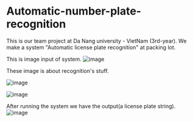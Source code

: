 # Automatic-number-plate-recognition

This is our team project at Da Nang university - VietNam (3rd-year). We make a system "Automatic license plate recognition" at packing lot.

This is image input of system.
![image](https://user-images.githubusercontent.com/65481625/114058965-1ba5f000-98be-11eb-874d-c6c64e21313b.png)

These image is about recognition's stuff.

![image](https://user-images.githubusercontent.com/65481625/114059131-42fcbd00-98be-11eb-8c4f-cfdc3be25ee0.png)

![image](https://user-images.githubusercontent.com/65481625/114059166-4b54f800-98be-11eb-96ec-d6c8108d4487.png)


After running the system we have the output(a license plate string).
![image](https://user-images.githubusercontent.com/65481625/114059609-bbfc1480-98be-11eb-8187-6535b97acf15.png)
